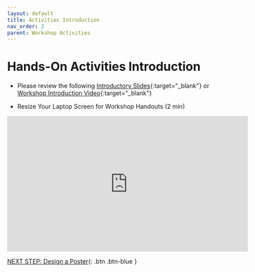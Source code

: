 ```yaml
---
layout: default
title: Activities Introduction
nav_order: 2
parent: Workshop Activities
---
```

# Hands-On Activities Introduction

- Please review the following [Introductory Slides](http://bit.ly/38N9VRE){:target="_blank"} or [Workshop Introduction Video](https://www.youtube.com/watch?v=g3pdyid7BjU){:target="_blank"}

- Resize Your Laptop Screen for Workshop Handouts (2 min)
<iframe width="560" height="315" src="https://www.youtube.com/embed/Igk5hZUfzN0" title="YouTube video player" frameborder="0" allow="accelerometer; autoplay; clipboard-write; encrypted-media; gyroscope; picture-in-picture" allowfullscreen></iframe>

[NEXT STEP: Design a Poster](canva-poster.html){: .btn .btn-blue }
